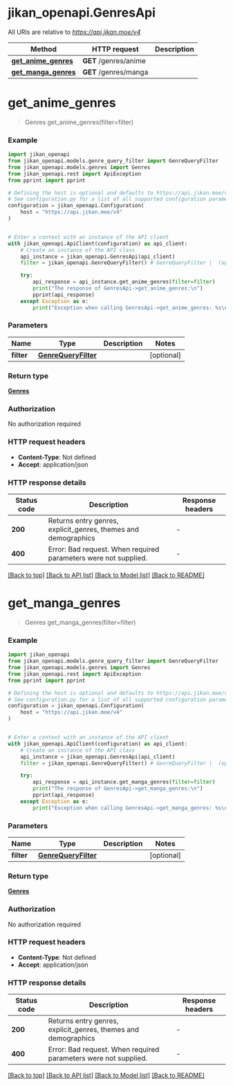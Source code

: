 # jikan_openapi.GenresApi

All URIs are relative to *https://api.jikan.moe/v4*

Method | HTTP request | Description
------------- | ------------- | -------------
[**get_anime_genres**](GenresApi.md#get_anime_genres) | **GET** /genres/anime | 
[**get_manga_genres**](GenresApi.md#get_manga_genres) | **GET** /genres/manga | 


# **get_anime_genres**
> Genres get_anime_genres(filter=filter)



### Example


```python
import jikan_openapi
from jikan_openapi.models.genre_query_filter import GenreQueryFilter
from jikan_openapi.models.genres import Genres
from jikan_openapi.rest import ApiException
from pprint import pprint

# Defining the host is optional and defaults to https://api.jikan.moe/v4
# See configuration.py for a list of all supported configuration parameters.
configuration = jikan_openapi.Configuration(
    host = "https://api.jikan.moe/v4"
)


# Enter a context with an instance of the API client
with jikan_openapi.ApiClient(configuration) as api_client:
    # Create an instance of the API class
    api_instance = jikan_openapi.GenresApi(api_client)
    filter = jikan_openapi.GenreQueryFilter() # GenreQueryFilter |  (optional)

    try:
        api_response = api_instance.get_anime_genres(filter=filter)
        print("The response of GenresApi->get_anime_genres:\n")
        pprint(api_response)
    except Exception as e:
        print("Exception when calling GenresApi->get_anime_genres: %s\n" % e)
```



### Parameters


Name | Type | Description  | Notes
------------- | ------------- | ------------- | -------------
 **filter** | [**GenreQueryFilter**](.md)|  | [optional] 

### Return type

[**Genres**](Genres.md)

### Authorization

No authorization required

### HTTP request headers

 - **Content-Type**: Not defined
 - **Accept**: application/json

### HTTP response details

| Status code | Description | Response headers |
|-------------|-------------|------------------|
**200** | Returns entry genres, explicit_genres, themes and demographics |  -  |
**400** | Error: Bad request. When required parameters were not supplied. |  -  |

[[Back to top]](#) [[Back to API list]](../README.md#documentation-for-api-endpoints) [[Back to Model list]](../README.md#documentation-for-models) [[Back to README]](../README.md)

# **get_manga_genres**
> Genres get_manga_genres(filter=filter)



### Example


```python
import jikan_openapi
from jikan_openapi.models.genre_query_filter import GenreQueryFilter
from jikan_openapi.models.genres import Genres
from jikan_openapi.rest import ApiException
from pprint import pprint

# Defining the host is optional and defaults to https://api.jikan.moe/v4
# See configuration.py for a list of all supported configuration parameters.
configuration = jikan_openapi.Configuration(
    host = "https://api.jikan.moe/v4"
)


# Enter a context with an instance of the API client
with jikan_openapi.ApiClient(configuration) as api_client:
    # Create an instance of the API class
    api_instance = jikan_openapi.GenresApi(api_client)
    filter = jikan_openapi.GenreQueryFilter() # GenreQueryFilter |  (optional)

    try:
        api_response = api_instance.get_manga_genres(filter=filter)
        print("The response of GenresApi->get_manga_genres:\n")
        pprint(api_response)
    except Exception as e:
        print("Exception when calling GenresApi->get_manga_genres: %s\n" % e)
```



### Parameters


Name | Type | Description  | Notes
------------- | ------------- | ------------- | -------------
 **filter** | [**GenreQueryFilter**](.md)|  | [optional] 

### Return type

[**Genres**](Genres.md)

### Authorization

No authorization required

### HTTP request headers

 - **Content-Type**: Not defined
 - **Accept**: application/json

### HTTP response details

| Status code | Description | Response headers |
|-------------|-------------|------------------|
**200** | Returns entry genres, explicit_genres, themes and demographics |  -  |
**400** | Error: Bad request. When required parameters were not supplied. |  -  |

[[Back to top]](#) [[Back to API list]](../README.md#documentation-for-api-endpoints) [[Back to Model list]](../README.md#documentation-for-models) [[Back to README]](../README.md)

